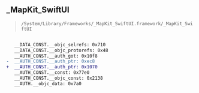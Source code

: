 ## _MapKit_SwiftUI

> `/System/Library/Frameworks/_MapKit_SwiftUI.framework/_MapKit_SwiftUI`

```diff

   __DATA_CONST.__objc_selrefs: 0x710
   __DATA_CONST.__objc_protorefs: 0x48
   __AUTH_CONST.__auth_got: 0x10f8
-  __AUTH_CONST.__auth_ptr: 0xec8
+  __AUTH_CONST.__auth_ptr: 0x1070
   __AUTH_CONST.__const: 0x77e0
   __AUTH_CONST.__objc_const: 0x2138
   __AUTH.__objc_data: 0x7a0

```
